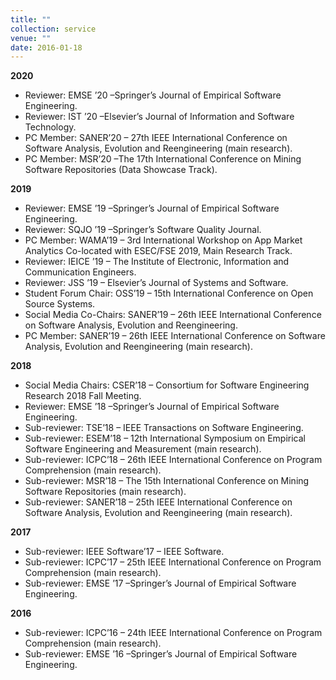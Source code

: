 ```yaml
---
title: ""
collection: service
venue: ""
date: 2016-01-18
---
```

**2020**
* Reviewer: EMSE ’20 –Springer’s Journal of Empirical Software Engineering.
* Reviewer: IST ’20 –Elsevier’s Journal of Information and Software Technology.
* PC Member: SANER’20 – 27th IEEE International Conference on Software Analysis, Evolution and Reengineering (main research).
* PC Member: MSR’20 –The 17th International Conference on Mining Software Repositories (Data Showcase Track).

**2019**
* Reviewer: EMSE ’19 –Springer’s Journal of Empirical Software Engineering.
* Reviewer: SQJO ’19 –Springer’s Software Quality Journal.
* PC Member: WAMA’19 – 3rd International Workshop on App Market Analytics Co-located with ESEC/FSE 2019, Main Research Track.
* Reviewer: IEICE ’19 – The Institute of Electronic, Information and Communication Engineers.
* Reviewer: JSS ’19 – Elsevier’s Journal of Systems and Software.
* Student Forum Chair: OSS’19 – 15th International Conference on Open Source Systems.
* Social Media Co-Chairs: SANER’19 – 26th IEEE International Conference on Software Analysis, Evolution and Reengineering.
* PC Member: SANER’19 – 26th IEEE International Conference on Software Analysis, Evolution and Reengineering (main research).

**2018**
* Social Media Chairs: CSER’18 – Consortium for Software Engineering Research 2018 Fall Meeting.
* Reviewer: EMSE ’18 –Springer’s Journal of Empirical Software Engineering.
* Sub-reviewer: TSE’18 – IEEE Transactions on Software Engineering.
* Sub-reviewer: ESEM’18 – 12th International Symposium on Empirical Software Engineering and Measurement (main research).
* Sub-reviewer: ICPC’18 – 26th IEEE International Conference on Program Comprehension (main research).
* Sub-reviewer: MSR’18 – The 15th International Conference on Mining Software Repositories (main research).
* Sub-reviewer: SANER’18 – 25th IEEE International Conference on Software Analysis, Evolution and Reengineering (main research).

**2017**
* Sub-reviewer: IEEE Software’17 – IEEE Software.
* Sub-reviewer: ICPC’17 – 25th IEEE International Conference on Program Comprehension (main research).
* Sub-reviewer: EMSE ’17 –Springer’s Journal of Empirical Software Engineering.

**2016**
* Sub-reviewer: ICPC’16 – 24th IEEE International Conference on Program Comprehension (main research).
* Sub-reviewer: EMSE ’16 –Springer’s Journal of Empirical Software Engineering.